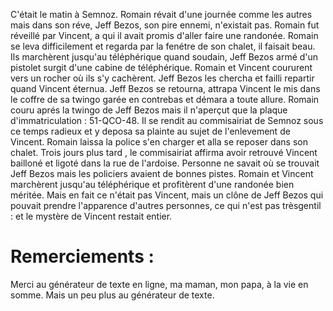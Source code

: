 C'était le matin à Semnoz. Romain révait d'une journée comme les autres mais dans son réve, Jeff Bezos, son pire ennemi, n'existait pas. Romain fut réveillé par Vincent, a qui il avait promis d'aller faire une randonée. Romain se leva difficilement et regarda par la fenétre de son chalet, il faisait beau. Ils marchèrent jusqu'au téléphérique quand soudain, Jeff Bezos armé d'un pistolet surgit d'une cabine de téléphérique. Romain et Vincent coururent vers un rocher où ils s'y cachèrent. Jeff Bezos les chercha et failli repartir quand Vincent éternua. Jeff Bezos se retourna, attrapa Vincent le mis dans le coffre de sa twingo garée en contrebas et démara a toute allure. Romain couru aprés la twingo de Jeff Bezos mais il n'aperçut que la plaque d'immatriculation : 51-QCO-48. Il se rendit au commisairiat de Semnoz sous ce temps radieux et y deposa sa plainte au sujet de l'enlevement de Vincent. Romain laissa la police s'en charger et alla se reposer dans son chalet. Trois jours plus tard , le commisairiat affirma avoir retrouvé Vincent bailloné et ligoté dans la rue de l'ardoise. Personne ne savait où se trouvait Jeff Bezos mais les policiers avaient de bonnes pistes. Romain et Vincent marchèrent jusqu'au téléphérique et profitèrent d'une randonée bien méritée. Mais en fait ce n'était pas Vincent, mais un clône de Jeff Bezos qui pouvait prendre l'apparence d'autres personnes, ce qui n'est pas trèsgentil : et le mystère de Vincent restait entier.

# Remerciements :
Merci au générateur de texte en ligne, ma maman, mon papa, à la vie en somme.
Mais un peu plus au générateur de texte.
